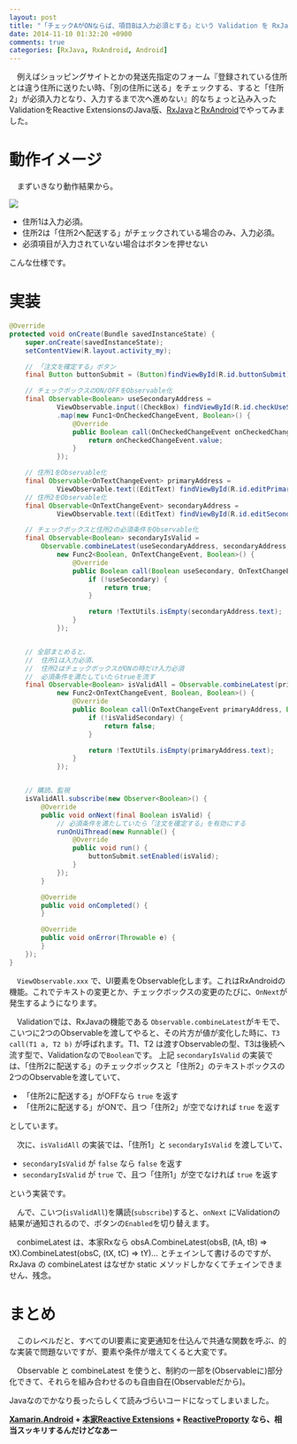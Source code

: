 ```yaml
---
layout: post
title: "「チェックAがONならば、項目Bは入力必須とする」という Validation を RxJava + RxAndroid でやる"
date: 2014-11-10 01:32:20 +0900
comments: true
categories: [RxJava, RxAndroid, Android]
---
```

　例えばショッピングサイトとかの発送先指定のフォーム『登録されている住所とは違う住所に送りたい時、「別の住所に送る」をチェックする、すると「住所2」が必須入力となり、入力するまで次へ進めない』的なちょっと込み入ったValidationをReactive ExtensionsのJava版、[RxJava](https://github.com/ReactiveX/RxJava)と[RxAndroid](https://github.com/ReactiveX/RxAndroid)でやってみました。
<!--more-->
# 動作イメージ

　まずいきなり動作結果から。

![](https://dl.dropboxusercontent.com/u/264530/qiita/complex_validation_with_rxjava_and_rxandroid.gif)

* 住所1は入力必須。
* 住所2は「住所2へ配送する」がチェックされている場合のみ、入力必須。
* 必須項目が入力されていない場合はボタンを押せない

こんな仕様です。

# 実装

```java
@Override
protected void onCreate(Bundle savedInstanceState) {
    super.onCreate(savedInstanceState);
    setContentView(R.layout.activity_my);

    // 「注文を確定する」ボタン
    final Button buttonSubmit = (Button)findViewById(R.id.buttonSubmit);

    // チェックボックスのON/OFFをObservable化
    final Observable<Boolean> useSecondaryAddress =
            ViewObservable.input((CheckBox) findViewById(R.id.checkUseSecondary), true)
            .map(new Func1<OnCheckedChangeEvent, Boolean>() {
                @Override
                public Boolean call(OnCheckedChangeEvent onCheckedChangeEvent) {
                    return onCheckedChangeEvent.value;
                }
            });

    // 住所1をObservable化
    final Observable<OnTextChangeEvent> primaryAddress =
            ViewObservable.text((EditText) findViewById(R.id.editPrimaryAddress), true);
    // 住所2をObservable化
    final Observable<OnTextChangeEvent> secondaryAddress =
            ViewObservable.text((EditText) findViewById(R.id.editSecondaryAddress), true);

    // チェックボックスと住所2の必須条件をObservable化
    final Observable<Boolean> secondaryIsValid = 
        Observable.combineLatest(useSecondaryAddress, secondaryAddress,
            new Func2<Boolean, OnTextChangeEvent, Boolean>() {
                @Override
                public Boolean call(Boolean useSecondary, OnTextChangeEvent secondaryAddress) {
                    if (!useSecondary) {
                        return true;
                    }

                    return !TextUtils.isEmpty(secondaryAddress.text);
                }
            });


    // 全部まとめると、
    //  住所1は入力必須、
    //  住所2はチェックボックスがONの時だけ入力必須
    //  必須条件を満たしていたらtrueを流す
    final Observable<Boolean> isValidAll = Observable.combineLatest(primaryAddress, secondaryIsValid,
            new Func2<OnTextChangeEvent, Boolean, Boolean>() {
                @Override
                public Boolean call(OnTextChangeEvent primaryAddress, Boolean isValidSecondary) {
                    if (!isValidSecondary) {
                        return false;
                    }

                    return !TextUtils.isEmpty(primaryAddress.text);
                }
            });


    // 購読、監視
    isValidAll.subscribe(new Observer<Boolean>() {
        @Override
        public void onNext(final Boolean isValid) {
            // 必須条件を満たしていたら「注文を確定する」を有効にする
            runOnUiThread(new Runnable() {
                @Override
                public void run() {
                    buttonSubmit.setEnabled(isValid);
                }
            });
        }

        @Override
        public void onCompleted() {
        }

        @Override
        public void onError(Throwable e) {
        }
    });
}
```

　``ViewObservable.xxx`` で、UI要素をObservable化します。これはRxAndroidの機能。これでテキストの変更とか、チェックボックスの変更のたびに、``OnNext``が発生するようになります。

　Validationでは、RxJavaの機能である ``Observable.combineLatest``がキモで、こいつに2つのObservableを渡してやると、その片方が値が変化した時に、``T3 call(T1 a, T2 b)`` が呼ばれます。T1、T2 は渡すObservableの型、T3は後続へ流す型で、Validationなので``Boolean``です。
上記 ``secondaryIsValid`` の実装では、「住所2に配送する」のチェックボックスと「住所2」のテキストボックスの2つのObservableを渡していて、

* 「住所2に配送する」がOFFなら ``true`` を返す
* 「住所2に配送する」がONで、且つ「住所2」が空でなければ ``true`` を返す

としています。

　次に、``isValidAll`` の実装では、「住所1」と ``secondaryIsValid`` を渡していて、

* ``secondaryIsValid`` が ``false`` なら ``false`` を返す
* ``secondaryIsValid`` が ``true`` で、且つ「住所1」が空でなければ ``true`` を返す

という実装です。

　んで、こいつ(``isValidAll``)を購読(``subscribe``)すると、``onNext`` にValidationの結果が通知されるので、ボタンの``Enabled``を切り替えます。

　conbimeLatest は、本家Rxなら obsA.CombineLatest(obsB, (tA, tB) => tX).CombineLatest(obsC, (tX, tC) => tY)... とチェインして書けるのですが、RxJava の combineLatest はなぜか static メソッドしかなくてチェインできません、残念。

# まとめ

　このレベルだと、すべてのUI要素に変更通知を仕込んで共通な関数を呼ぶ、的な実装で問題ないですが、要素や条件が増えてくると大変です。

　Observable と combineLatest を使うと、制約の一部を(Observableに)部分化できて、それらを組み合わせるのも自由自在(Observableだから)。

Javaなのでかなり長ったらしくて読みづらいコードになってしまいました。

**[Xamarin.Android](http://xamarin.com/) + [本家Reactive Extensions](https://rx.codeplex.com/) + [ReactiveProporty](https://reactiveproperty.codeplex.com/) なら、相当スッキリするんだけどなあー**